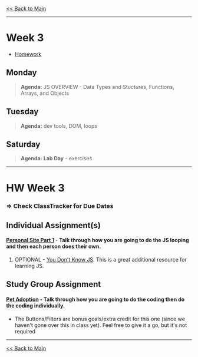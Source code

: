 [<< Back to Main](../README.md)

---
# Week 3
- [Homework](#hw-week-3)

## Monday
> **Agenda:** JS OVERVIEW - Data Types and Stuctures, Functions, Arrays, and Objects

## Tuesday
> **Agenda:** dev tools, DOM, loops

## Saturday
> **Agenda:** **Lab Day** - exercises
---
# HW Week 3
### => Check ClassTracker for Due Dates

## Individual Assignment(s) 
#### [Personal Site Part 1](https://github.com/nss-nightclass-projects/personal-bio-site-instructions/blob/master/personal-bio-site-01.md) - Talk through how you are going to do the JS looping and then each person does their own.
1. OPTIONAL - [You Don't Know JS](https://github.com/getify/You-Dont-Know-JS/blob/2nd-ed/get-started/README.md). This is a great additional resource for learning JS.

## Study Group Assignment
#### [Pet Adoption](https://github.com/nss-nightclass-projects/pet-adoption) - Talk through how you are going to do the coding then do the coding individually.
  * The Buttons/Filters are bonus goals/extra credit for this one (since we haven't gone over this in class yet). Feel free to give it a go, but it's not required
---
[<< Back to Main](../README.md)